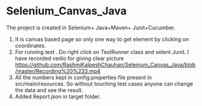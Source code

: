 # Selenium_Canvas_Java
The project is created in Selenium+ Java+Maven+ Junit+Cucumber. 
1. It is canvas based page so only one way to get element by clicking on coordinates.
2. For running test . Do right click on TestRunner class and selent Junit. I have recorded vedio for giving clear picture
https://github.com/RashmiKalpeshChauhan/Selenium_Canvas_Java/blob/master/Recording%20%233.mp4
3. All the numbers kept in config.properties file present in src/main/resources. So without touching test cases anyone can change the data and see the result.
4. Added Report.json in target folder.

